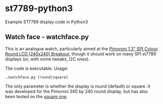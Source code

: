 # st7789-python3
Example ST7789 display code in Python3

## Watch face - watchface.py

This is an analogue watch, particularly aimed at the [Pimoroni 1.3" SPI Colour Round LCD (240x240) Breakout](https://shop.pimoroni.com/products/1-3-spi-colour-round-lcd-240x240-breakout), though it should work on many SPI st7789 displays (or, with some tweaks, I2C ones).

The code is executable. Usage:

    ./watchface.py [round|square]

The only parameter is whether the display is round (default) or square. It was developed for the Pimoroni 240 by 240 round display, but has also been tested on the [square one](https://shop.pimoroni.com/products/1-3-spi-colour-lcd-240x240-breakout).
